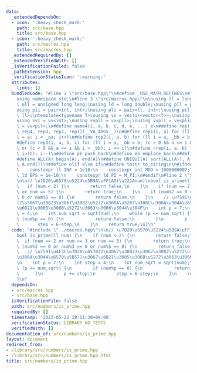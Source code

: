```yaml
---
data:
  _extendedDependsOn:
  - icon: ':heavy_check_mark:'
    path: src/base.hpp
    title: src/base.hpp
  - icon: ':heavy_check_mark:'
    path: src/macros.hpp
    title: src/macros.hpp
  _extendedRequiredBy: []
  _extendedVerifiedWith: []
  _isVerificationFailed: false
  _pathExtension: hpp
  _verificationStatusIcon: ':warning:'
  attributes:
    links: []
  bundledCode: "#line 2 \"src/base.hpp\"\n#define _USE_MATH_DEFINES\n#include <bits/stdc++.h>\n\
    using namespace std;\n#line 3 \"src/macros.hpp\"\n\nusing ll = long long;\nusing\
    \ ull = unsigned long long;\nusing ld = long double;\nusing pll = pair<ll, ll>;\n\
    using pii = pair<int, int>;\nusing pli = pair<ll, int>;\nusing pil = pair<int,\
    \ ll>;\ntemplate<typename T>\nusing vv = vector<vector<T>>;\nusing vvl = vv<ll>;\n\
    using vvi = vv<int>;\nusing vvpll = vv<pll>;\nusing vvpli = vv<pli>;\nusing vvpil\
    \ = vv<pil>;\n#define name4(i, a, b, c, d, e, ...) e\n#define rep(...) name4(__VA_ARGS__,\
    \ rep4, rep3, rep2, rep1)(__VA_ARGS__)\n#define rep1(i, a) for (ll i = 0, _aa\
    \ = a; i < _aa; i++)\n#define rep2(i, a, b) for (ll i = a, _bb = b; i < _bb; i++)\n\
    #define rep3(i, a, b, c) for (ll i = a, _bb = b; (c > 0 && a <= i && i < _bb)\
    \ or (c < 0 && a >= i && i > _bb); i += c)\n#define rrep(i, a, b) for (ll i=(a);\
    \ i>(b); i--)\n#define pb push_back\n#define eb emplace_back\n#define mkp make_pair\n\
    #define ALL(A) begin(A), end(A)\n#define UNIQUE(A) sort(ALL(A)), A.erase(unique(ALL(A)),\
    \ A.end())\n#define elif else if\n#define tostr to_string\n\n#ifndef CONSTANTS\n\
    \    constexpr ll INF = 1e18;\n    constexpr int MOD = 1000000007;\n    constexpr\
    \ ld EPS = 1e-10;\n    constexpr ld PI = M_PI;\n#endif\n#line 2 \"src/numbers/is_prime.hpp\"\
    \n\n// \u7D20\u6570\u5224\u5B9A\uFF1AO(\u221Anum)\nbool is_prime(ll num) {\n \
    \   if (num < 2) {\n        return false;\n    }\n    if (num == 2 or num == 3\
    \ or num == 5) {\n        return true;\n    }\n    if (num%2 == 0 or num%3 ==\
    \ 0 or num%5 == 0) {\n        return false;\n    }\n    // \u7591\u4F3C\u7D20\u6570\
    (2\u3067\u30823\u3067\u3082\u5272\u308A\u5207\u308C\u306A\u3044\u6570\u5B57)\u3067\
    \u6B21\u3005\u306B\u5272\u3063\u3066\u3044\u304F\n    int p = 7;\n    int step\
    \ = 4;\n    int num_sqrt = sqrt(num);\n    while (p <= num_sqrt) {\n        if\
    \ (num%p == 0) {\n            return false;\n        }\n        p += step;\n \
    \       step = 6-step;\n    }\n    return true;\n}\n"
  code: "#include \"../macros.hpp\"\n\n// \u7D20\u6570\u5224\u5B9A\uFF1AO(\u221Anum)\n\
    bool is_prime(ll num) {\n    if (num < 2) {\n        return false;\n    }\n  \
    \  if (num == 2 or num == 3 or num == 5) {\n        return true;\n    }\n    if\
    \ (num%2 == 0 or num%3 == 0 or num%5 == 0) {\n        return false;\n    }\n \
    \   // \u7591\u4F3C\u7D20\u6570(2\u3067\u30823\u3067\u3082\u5272\u308A\u5207\u308C\
    \u306A\u3044\u6570\u5B57)\u3067\u6B21\u3005\u306B\u5272\u3063\u3066\u3044\u304F\
    \n    int p = 7;\n    int step = 4;\n    int num_sqrt = sqrt(num);\n    while\
    \ (p <= num_sqrt) {\n        if (num%p == 0) {\n            return false;\n  \
    \      }\n        p += step;\n        step = 6-step;\n    }\n    return true;\n\
    }\n"
  dependsOn:
  - src/macros.hpp
  - src/base.hpp
  isVerificationFile: false
  path: src/numbers/is_prime.hpp
  requiredBy: []
  timestamp: '2023-05-22 19:11:30+09:00'
  verificationStatus: LIBRARY_NO_TESTS
  verifiedWith: []
documentation_of: src/numbers/is_prime.hpp
layout: document
redirect_from:
- /library/src/numbers/is_prime.hpp
- /library/src/numbers/is_prime.hpp.html
title: src/numbers/is_prime.hpp
---
```

